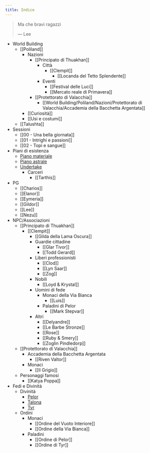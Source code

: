 ```yaml
---
title: Indice
---
```

>Ma che bravi ragazzi
>
>— Lee

- World Building
	- [[Poliland]]
		- Nazioni
			- [[Principato di Thuakhan]]
				- Città
					- [[Clempit]]
						- [[Locanda del Tetto Splendente]]
				- Eventi
					- [[Festival delle Luci]]
					- [[Mercato reale di Primavera]]
			- [[Protettorato di Valacchia]]
				- [[World Building/Poliland/Nazioni/Protettorato di Valacchia/Accademia della Bacchetta Argentata]]
		- [[Curiosità]]
		- [[Usi e costumi]]
	- [[Talushta]]
- Sessioni
	- [[00 - Una bella giornata]]
	- [[01 - Intrighi e passioni]]
	- [[02 - Topi e sangue]]
- Piani di esistenza
	- [Piano materiale](https://forgottenrealms.fandom.com/wiki/Prime_Material_plane)
	- [Piano astrale](https://forgottenrealms.fandom.com/wiki/Astral_Plane)
	- [Undertake](https://forgottenrealms.fandom.com/wiki/Underdark)
		- Carceri
			- [[Tarthis]]
- PG
	- [[Charios]]
	- [[Elanor]]
	- [[Eymeria]]
	- [[Gildor]]
	- [[Lee]]
	- [[Nezu]]
- NPC/Associazioni
	- [[Principato di Thuakhan]]
		- [[Clempit]]
			- [[Gilda della Lama Oscura]]
			- Guardie cittadine
				- [[Glar Tivor]]
				- [[Todd Gerard]]
			- Liberi professionisti
				- [[Clod]]
				- [[Lyn Saar]]
				- [[Zog]]
			- Nobili
				- [[Loyd & Krystal]]
			- Uomini di fede
				- Monaci della Via Bianca
					- [[Luis]]
				- Paladini di Pelor
					- [[Mark Stepvar]]
			- Altri
				- [[Delyandre]]
				- [[Le Barbe Stronze]]
				- [[Rose]]
				- [[Ruby & Smery]]
				- [[Zoglin Pindledorp]]
	- [[Protettorato di Valacchia]]
		- Accademia della Bacchetta Argentata
			- [[Riven Valtor]]
		- Monaci
			- [[Il Grigio]]
	- Personaggi famosi
		- [[Katya Poppa]]
- Fedi e Divinità
	- Divinità
		- [Pelor](https://forgottenrealms.fandom.com/wiki/Pelor)
		- [Talona](https://forgottenrealms.fandom.com/wiki/Talona)
		- [Tyr](https://forgottenrealms.fandom.com/wiki/Tyr)
	- Ordini
		- Monaci
			- [[Ordine del Vuoto Interiore]]
			- [[Ordine della Via Bianca]]
		- Paladini
			- [[Ordine di Pelor]]
			- [[Ordine di Tyr]]